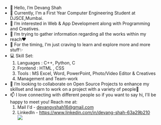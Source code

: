 - 👋 Hello, I’m Devang Shah
- 🌱 Currently, I'm a First Year Computer Engineering Student at DJSCE,Mumbai.
- 👀 I’m interested in Web & App Development along with Programming and Creatives.
- 🔭 I’m trying to gather information regarding all the works within my reach❤
- 💛 For the timing, I'm just craving to learn and explore more and more stuff✨
- 💻 Skill Set:
    1. Languages : C++, Python, C 
    2. Frontend : HTML , CSS 
    3. Tools : MS Excel, Word, PowerPoint, Photo/Video Editor & Creatives 
    4. Management and Team-work 
- 💞️ I’m looking to collaborate on Open Source Projects to enhance my skillset and learn to work on a project with a variety of people👬 
- 📫 I love connecting with different people so if you want to say hi, I'll be happy to meet you! Reach me at:
    1. Mail I'd - devangvshah16@gmail.com
    2. LinkedIn - https://www.linkedin.com/in/devang-shah-63a29b210 
 <br>![](https://komarev.com/ghpvc/?username=Devang-Shah-49) <br>






<!---
Devang-Shah-49/Devang-Shah-49 is a ✨ special ✨ repository because its `README.md` (this file) appears on your GitHub profile.
You can click the Preview link to take a look at your changes.
--->
